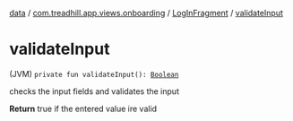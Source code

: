 [data](../../index.md) / [com.treadhill.app.views.onboarding](../index.md) / [LogInFragment](index.md) / [validateInput](./validate-input.md)

# validateInput

(JVM) `private fun validateInput(): `[`Boolean`](https://kotlinlang.org/api/latest/jvm/stdlib/kotlin/-boolean/index.html)

checks the input fields and validates the input

**Return**
true if the entered value ire valid

